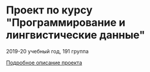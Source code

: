 # Проект по курсу "Программирование и лингвистические данные"

2019-20 учебный год, 191 группа

[Подробное описание проекта](description.md)
